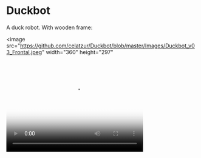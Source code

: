 # Duckbot
A duck robot. With wooden frame:

<image src="https://github.com/celatzur/Duckbot/blob/master/Images/Duckbot_v03_Frontal.jpeg" width="360" height="297" </image>

<video src="https://github.com/celatzur/Duckbot/blob/master/Images/Duckbot_v03_FollowHandCRF.mp4" poster="https://github.com/celatzur/Duckbot/blob/master/Images/Duckbot_v03_Frontal.jpeg" width="360" height="240" controls preload></video>
